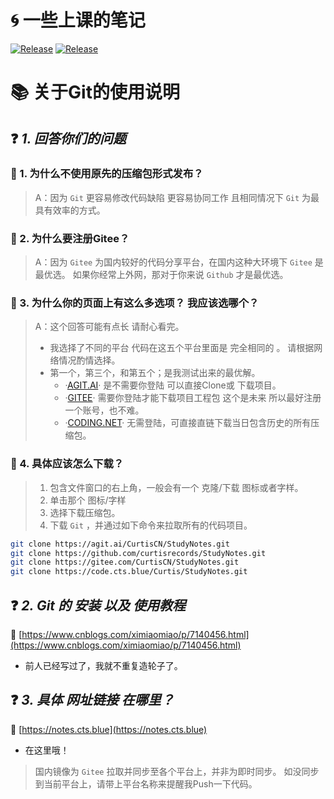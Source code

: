 # 🌀 一些上课的笔记
<a href="https://github.com/curtisrecords/StudyNotes"><img alt="Release" src="https://img.shields.io/badge/CurtisRecords-StudyNotes-blue"></a>
<a href="https://github.com/curtisrecords/StudyNotes"><img alt="Release" src="https://img.shields.io/badge/Lisence-Apache%202.0%20%2F%20Anti%20996-blue"></a>

# 📚 关于Git的使用说明

## ❓ *1. 回答你们的问题* 

### 📄 1. 为什么不使用原先的压缩包形式发布？

> A：因为 `Git` 更容易修改代码缺陷 更容易协同工作 且相同情况下 `Git` 为最具有效率的方式。


### 📄 2. 为什么要注册Gitee？

> A：因为 `Gitee` 为国内较好的代码分享平台，在国内这种大环境下 `Gitee` 是最优选。
如果你经常上外网，那对于你来说 `Github` 才是最优选。


### 📄 3. 为什么你的页面上有这么多选项？ 我应该选哪个？

> A：这个回答可能有点长 请耐心看完。
> - 我选择了不同的平台 代码在这五个平台里面是 完全相同的 。
   请根据网络情况酌情选择。
> - 第一个，第三个，和第五个；是我测试出来的最优解。
>   - ·[AGIT.AI](https://agit.ai/CurtisCN/StudyNotes)· 是不需要你登陆 可以直接Clone或 下载项目。
>   - ·[GITEE](https://gitee.com/CurtisCN/StudyNotes)· 需要你登陆才能下载项目工程包 这个是未来 所以最好注册一个账号，也不难。
>   - ·[CODING.NET](https://curtiscn.coding.net/p/Notes/d/StudyNotes/git/archive/main/?download=true)· 无需登陆，可直接直链下载当日包含历史的所有压缩包。


### 📄 4. 具体应该怎么下载？

> 1. 包含文件窗口的右上角，一般会有一个 克隆/下载 图标或者字样。
> 2. 单击那个 图标/字样
> 3. 选择下载压缩包。
> 4. 下载 `Git` ，并通过如下命令来拉取所有的代码项目。


```Bash
git clone https://agit.ai/CurtisCN/StudyNotes.git
git clone https://github.com/curtisrecords/StudyNotes.git
git clone https://gitee.com/CurtisCN/StudyNotes.git
git clone https://code.cts.blue/Curtis/StudyNotes.git
```


## ❓ *2. Git 的 安装 以及 使用教程* 

🔗 [https://www.cnblogs.com/ximiaomiao/p/7140456.html](https://www.cnblogs.com/ximiaomiao/p/7140456.html)

- 前人已经写过了，我就不重复造轮子了。

## ❓ *3. 具体 网址链接 在哪里？* 

🔗 [https://notes.cts.blue](https://notes.cts.blue)

- 在这里哦！

> 国内镜像为 `Gitee` 拉取并同步至各个平台上，并非为即时同步。
> 如没同步到当前平台上，请带上平台名称来提醒我Push一下代码。
